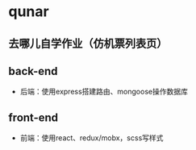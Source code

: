 # qunar
## 去哪儿自学作业（仿机票列表页）

## back-end
  - 后端：使用express搭建路由、mongoose操作数据库

## front-end
  - 前端：使用react、redux/mobx，scss写样式
